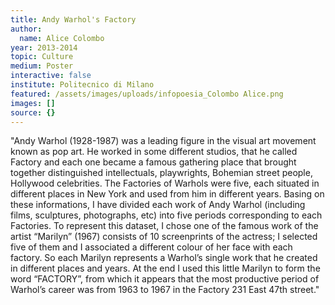 ```yaml
---
title: Andy Warhol's Factory
author:
  name: Alice Colombo
year: 2013-2014
topic: Culture
medium: Poster
interactive: false
institute: Politecnico di Milano
featured: /assets/images/uploads/infopoesia_Colombo Alice.png
images: []
source: {}
---
```

"Andy Warhol (1928-1987) was a leading figure in the visual art movement known as pop art. He worked in some different studios, that he called Factory and each one became a famous gathering place that brought together distinguished intellectuals, playwrights, Bohemian street people, Hollywood celebrities. The Factories of Warhols were five, each situated in different places in New York and used from him in different years. Basing on these informations, I have divided each work of Andy Warhol (including films, sculptures, photographs, etc) into five periods corresponding to each Factories. To represent this dataset, I chose one of the famous work of the artist “Marilyn” (1967) consists of 10 screenprints of the actress; I selected five of them and I associated a different colour of her face with each factory. So each Marilyn represents a Warhol’s single work that he created in different places and years. At the end I used this little Marilyn to form the word “FACTORY”, from which it appears that the most productive period of Warhol’s career was from 1963 to 1967 in the Factory 231 East 47th street."
